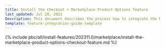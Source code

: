 ```yaml
---
title: Install the Checkout + Marketplace Product Options feature
last_updated: Jul 28, 2021
Description: This document describes the process how to integrate the Marketplace Product Options feature into a Spryker project.
template: feature-integration-guide-template
---
```


{% include pbc/all/install-features/202311.0/marketplace/install-the-marketplace-product-options-checkout-feature.md %} <!-- To edit, see /_includes/pbc/all/install-features/202311.0/marketplace/install-the-marketplace-product-options-checkout-feature.md -->
